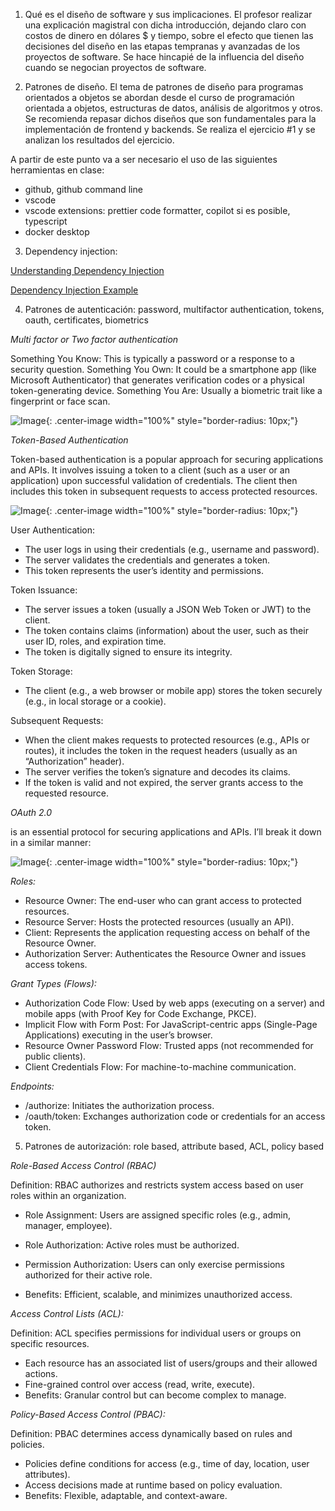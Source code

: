 1. Qué es el diseño de software y sus implicaciones.
El profesor realizar una explicación magistral con dicha introducción, dejando claro con costos de dinero en dólares $ y tiempo, sobre el efecto que tienen las decisiones del diseño en las etapas tempranas y avanzadas de los proyectos de software. Se hace hincapié de la influencia del diseño cuando se negocian proyectos de software. 

2. Patrones de diseño.
El tema de patrones de diseño para programas orientados a objetos se abordan desde el curso de programación orientada a objetos, estructuras de datos, análisis de algoritmos y otros. Se recomienda repasar dichos diseños que son fundamentales para la implementación de frontend y backends. Se realiza el ejercicio #1 y se analizan los resultados del ejercicio.

A partir de este punto va a ser necesario el uso de las siguientes herramientas en clase:
- github, github command line
- vscode 
- vscode extensions: prettier code formatter, copilot si es posible, typescript
- docker desktop

3. Dependency injection: 
 
[Understanding Dependency Injection](https://medium.com/@sardar.khan299/understanding-dependency-injection-a-powerful-design-pattern-for-flexible-and-testable-code-5e1161dd37dd) 


[Dependency Injection Example](src/dependencyinjection)


4. Patrones de autenticación: password, multifactor authentication, tokens, oauth, certificates, biometrics

*Multi factor or Two factor authentication*

Something You Know: This is typically a password or a response to a security question.
Something You Own: It could be a smartphone app (like Microsoft Authenticator) that generates verification codes or a physical token-generating device.
Something You Are: Usually a biometric trait like a fingerprint or face scan.

![Image](/images/2af-diagram.png){: .center-image width="100%" style="border-radius: 10px;"} 


*Token-Based Authentication* 

Token-based authentication is a popular approach for securing applications and APIs. It involves issuing a token to a client (such as a user or an application) upon successful validation of credentials. The client then includes this token in subsequent requests to access protected resources.

![Image](/images/tokenauth.jpg){: .center-image width="100%" style="border-radius: 10px;"} 

User Authentication: 

- The user logs in using their credentials (e.g., username and password).
- The server validates the credentials and generates a token.
- This token represents the user’s identity and permissions.

Token Issuance: 

- The server issues a token (usually a JSON Web Token or JWT) to the client.
- The token contains claims (information) about the user, such as their user ID, roles, and expiration time.
- The token is digitally signed to ensure its integrity.

Token Storage: 

- The client (e.g., a web browser or mobile app) stores the token securely (e.g., in local storage or a cookie).

Subsequent Requests: 

- When the client makes requests to protected resources (e.g., APIs or routes), it includes the token in the request headers (usually as an “Authorization” header).
- The server verifies the token’s signature and decodes its claims.
- If the token is valid and not expired, the server grants access to the requested resource. 


*OAuth 2.0*  

is an essential protocol for securing applications and APIs. I’ll break it down in a similar manner:

![Image](/images/oauthdiagram.jpg){: .center-image width="100%" style="border-radius: 10px;"} 

_Roles:_

- Resource Owner: The end-user who can grant access to protected resources.
- Resource Server: Hosts the protected resources (usually an API).
- Client: Represents the application requesting access on behalf of the Resource Owner.
- Authorization Server: Authenticates the Resource Owner and issues access tokens.

_Grant Types (Flows):_

- Authorization Code Flow: Used by web apps (executing on a server) and mobile apps (with Proof Key for Code Exchange, PKCE).
- Implicit Flow with Form Post: For JavaScript-centric apps (Single-Page Applications) executing in the user’s browser.
- Resource Owner Password Flow: Trusted apps (not recommended for public clients).
- Client Credentials Flow: For machine-to-machine communication.

_Endpoints:_
- /authorize: Initiates the authorization process.
- /oauth/token: Exchanges authorization code or credentials for an access token.


5. Patrones de autorización: role based, attribute based, ACL, policy based

*Role-Based Access Control (RBAC)* 

Definition: 
RBAC authorizes and restricts system access based on user roles within an organization.

- Role Assignment: Users are assigned specific roles (e.g., admin, manager, employee). 

- Role Authorization: Active roles must be authorized. 

- Permission Authorization: Users can only exercise permissions authorized for their active role. 

- Benefits: Efficient, scalable, and minimizes unauthorized access. 


*Access Control Lists (ACL):* 

Definition: 
ACL specifies permissions for individual users or groups on specific resources.

- Each resource has an associated list of users/groups and their allowed actions.
- Fine-grained control over access (read, write, execute).
- Benefits: Granular control but can become complex to manage.

*Policy-Based Access Control (PBAC):* 

Definition: 
PBAC determines access dynamically based on rules and policies. 

- Policies define conditions for access (e.g., time of day, location, user attributes).
- Access decisions made at runtime based on policy evaluation.
- Benefits: Flexible, adaptable, and context-aware.